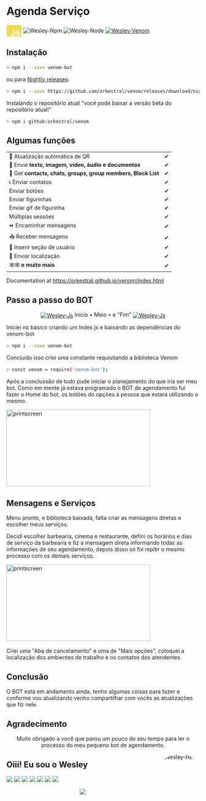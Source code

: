 # Agenda Serviço

<div style="display: inline_block">
  <img align="center" alt="Wesley-Js" height="30" width="40" src="https://raw.githubusercontent.com/devicons/devicon/master/icons/javascript/javascript-plain.svg">
  <img align="center" alt="Wesley-Npm" height="40" width="40" src="https://cdn.jsdelivr.net/gh/devicons/devicon/icons/npm/npm-original-wordmark.svg">
  <img align="center" alt="Wesley-Node" height="60" width="60" src="https://cdn.jsdelivr.net/gh/devicons/devicon/icons/nodejs/nodejs-original-wordmark.svg">
  <a href="https://github.com/orkestral/venom" target="_blank"><img align="center" alt="Wesley-Venom" height="40" width="40" src="https://icon-library.com/images/venom-icon/venom-icon-4.jpg" target="_blank"></a>
 
## Instalação

```bash
> npm i --save venom-bot
```

ou para [Nightly releases](https://github.com/orkestral/venom/releases/tag/nightly):

```bash
> npm i --save https://github.com/orkestral/venom/releases/download/nightly/venom-bot-nightly.tgz
```

Instalando o repositório atual "você pode baixar a versão beta do repositório atual!"

```bash
> npm i github:orkestral/venom
```
## Algumas funções

|                                                               |   |
|---------------------------------------------------------------|---|
| 🚻 Atualização automática de QR                               | ✔ |
| 📁 Envie **texto, imagem, vídeo, áudio e documentos**         | ✔ |
| 👥 Get **contacts, chats, groups, group members, Block List** | ✔ |
| 📞 Enviar contatos                                            | ✔ |
| Enviar botões                                                  | ✔ |
| Enviar figurinhas                                              | ✔ |
| Enviar gif de figurinha                                        | ✔ |
| Múltiplas sessões                                              | ✔ |
| ⏩ Encaminhar mensagens                                       | ✔ |
| 📥 Receber mensagens                                          | ✔ |
| 👤 Inserir seção de usuário                                    | ✔ |
| 📍 Enviar localização                                          | ✔ |
| 🕸🕸 **e muito mais**                                          | ✔ |

Documentation at https://orkestral.github.io/venom/index.html
  
## Passo a passo do BOT
  
  <p align="center">
  <a href="https://github.com/WesleyRodio/-Service-Schedule" target="_blank">
  <img align="center" alt="Wesley-Js" height="15" width="15" src="https://img.icons8.com/stickers/100/000000/add.png"/></a> Inicio •
  Meio •
  e "Fim" <a href="https://github.com/WesleyRodio/-Service-Schedule" target="_blank"><img align="center" alt="Wesley-Js" height="15" width="15" src="https://img.icons8.com/stickers/100/000000/add.png"/></a>
  
</p>
  
Iniciei no básico criando um Index.js e baixando as dependências do venom-bot 
  ```bash
> npm i --save venom-bot
```
Concluído isso criei uma constante requisitando a biblioteca Venom
```bash
> const venom = require('venom-bot');
```
Após a conclussão de tudo pude iniciar o planejamento do que iria ser meu bot. Como em mente já estava programado o BOT de agendamento fui fazer o Home do bot, os botões do opções à pessoa que estará utilizando o mesmo. 
  
 <a target="_blank" href="https://github.com/WesleyRodio/-Service-Schedule" target="_blank"><img title="printscreen" height="200" width="375" src="https://cdn.discordapp.com/attachments/923781750759522354/932715213680148530/unknown.png"></a>
 
## Mensagens e Serviços

<p align="left">
Menu pronto, e biblioteca baixada, falta criar as mensagens diretas e escolher meus serviços. 
  
Decidi escolher barbearia, cinema e restaurante, defini os horários e dias de serviço da barbearia e fiz a mensagem direta informando todas as informações de seu agendamento, depois disso só foi repitir o mesmo processo com os demais serviços.
  
<a target="_blank" href="https://github.com/WesleyRodio/-Service-Schedule" target="_blank"><img title="printscreen" height="200" width="375" src="https://cdn.discordapp.com/attachments/923781750759522354/932718067287486484/unknown.png"></a>
  
Criei uma "Aba de cancelamento" e uma de "Mais opções", coloquei a localização dos ambientes de trabalho e os contatos dos atendentes.
</p>
  
 ## Conclusão

O BOT está em andamento ainda, tenho algumas coisas para fazer e conforme vou atualizando venho compartilhar com vocês as atualizações que fiz nele.

 ## Agradecimento

<p align="center">
  Muito obrigado a você que parou um pouco do seu tempo para ler o processo do meu pequeno bot de agendamento. 
</p>
  <img align="right" alt="Wesley-Heart" height="150" style="border-radius:50px;" src="https://img.icons8.com/stickers/100/000000/two-hearts.png">
  
  ## Oiii! Eu sou o Wesley
  
  <div> 
  <a href="https://www.youtube.com/channel/UClTVppK8TqFzA6zgXq7cimQ" target="_blank"><img src="https://img.shields.io/badge/YouTube-FF0000?style=for-the-badge&logo=youtube&logoColor=white" target="_blank"></a>
  <a href="https://www.instagram.com/japascript__/" target="_blank"><img src="https://img.shields.io/badge/-Instagram-%23E4405F?style=for-the-badge&logo=instagram&logoColor=white" target="_blank"></a>
 	<a href="https://twitter.com/JapaScript__" target="_blank"><img src="https://img.shields.io/badge/Twitter-1DA1F2?style=for-the-badge&logo=twitter&logoColor=white" target="_blank"></a>
  <a href = "mailto:wesleyrodio2@gmail.com"><img src="https://img.shields.io/badge/-Gmail-%23333?style=for-the-badge&logo=gmail&logoColor=white" target="_blank"></a>
  <a href = "https://api.whatsapp.com/send/?phone=5549984169437&text=Olá%2C+eu+vim+pelo+GitHub+e+gostaria+de+conversar+com+você.&app_absent=0"><img src="https://img.shields.io/badge/WhatsApp-25D366?style=for-the-badge&logo=whatsapp&logoColor=white" target="_blank"></a>
  <a href = "https://github.com/WesleyRodio/"><img src="https://img.shields.io/badge/GitHub-100000?style=for-the-badge&logo=github&logoColor=white" target="_blank"></a>
  <a href = "https://www.reddit.com/user/Psychosocial017"><img src="https://img.shields.io/badge/Reddit-FF4500?style=for-the-badge&logo=reddit&logoColor=white" target="_blank"</a>
 <p align="center">
  <a href = "https://www.twitch.tv/onlyloorde"><img src="https://img.shields.io/badge/Twitch-9146FF?style=for-the-badge&logo=twitch&logoColor=white" target="_blank"</a>
    </p>
</div>
  
